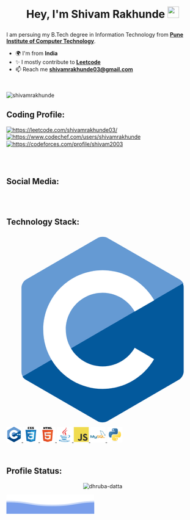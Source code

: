 # <p align="center"> Hey, I'm Shivam Rakhunde <img src="https://raw.githubusercontent.com/aemmadi/aemmadi/master/wave.gif" width="30px" height="30px">
I am persuing my B.Tech degree in Information Technology from [**Pune Institute of Computer Technology**](https://pict.edu/).

- 🌍 I'm from **India**
- ✨ I mostly contribute to [**Leetcode**](https://leetcode.com/shivamrakhunde03/)
- 📫 Reach me [**shivamrakhunde03@gmail.com**](mailto:shivamrakhunde03@gmail.com)

<br />

<p align="left"> <img src="https://komarev.com/ghpvc/?username=shivamrakhunde&label=Profile%20views&color=0e75b6&style=flat" alt="shivamrakhunde" /> </p>

## Coding Profile:

<a href="https://leetcode.com/shivamrakhunde03/" target="blank"><img align="center" src="https://raw.githubusercontent.com/rahuldkjain/github-profile-readme-generator/master/src/images/icons/Social/leet-code.svg" alt="https://leetcode.com/shivamrakhunde03/" height="30" width="40" /></a>
<a href="https://www.codechef.com/users/shivamrakhunde" target="blank"><img align="center" src="https://cdn.codechef.com/images/cc-logo.svg" alt="https://www.codechef.com/users/shivamrakhunde" height="30" width="40" /></a>
<a href="https://codeforces.com/profile/Shivam2003" target="blank"><img align="center" src="https://raw.githubusercontent.com/rahuldkjain/github-profile-readme-generator/master/src/images/icons/Social/codeforces.svg" alt="https://codeforces.com/profile/shivam2003" height="30" width="40" /></a>
</p>

<br />
<br />

## Social Media:



<br />
<br />

## Technology Stack:
<p align="left">
    <p align="left"> 
        <a href="https://en.wikipedia.org/wiki/C_(programming_language)" target="_blank" rel="noreferrer">
            <svg xmlns="http://www.w3.org/2000/svg" viewBox="0 0 128 128"><path fill="#659AD3" d="M115.4 30.7L67.1 2.9c-.8-.5-1.9-.7-3.1-.7-1.2 0-2.3.3-3.1.7l-48 27.9c-1.7 1-2.9 3.5-2.9 5.4v55.7c0 1.1.2 2.4 1 3.5l106.8-62c-.6-1.2-1.5-2.1-2.4-2.7z"/><path fill="#03599C" d="M10.7 95.3c.5.8 1.2 1.5 1.9 1.9l48.2 27.9c.8.5 1.9.7 3.1.7 1.2 0 2.3-.3 3.1-.7l48-27.9c1.7-1 2.9-3.5 2.9-5.4V36.1c0-.9-.1-1.9-.6-2.8l-106.6 62z"/><path fill="#fff" d="M85.3 76.1C81.1 83.5 73.1 88.5 64 88.5c-13.5 0-24.5-11-24.5-24.5s11-24.5 24.5-24.5c9.1 0 17.1 5 21.3 12.5l13-7.5c-6.8-11.9-19.6-20-34.3-20-21.8 0-39.5 17.7-39.5 39.5s17.7 39.5 39.5 39.5c14.6 0 27.4-8 34.2-19.8l-12.9-7.6z"/></svg>
        </a>
        <a href="https://www.w3schools.com/cpp/" target="_blank" rel="noreferrer"> 
            <img src="https://raw.githubusercontent.com/devicons/devicon/master/icons/cplusplus/cplusplus-original.svg" alt="cplusplus" width="40" height="40"/> 
        </a> 
        <a href="https://www.w3schools.com/css/" target="_blank" rel="noreferrer"> 
            <img src="https://raw.githubusercontent.com/devicons/devicon/master/icons/css3/css3-original-wordmark.svg" alt="css3" width="40" height="40"/> 
        </a> 
        <a href="https://www.w3.org/html/" target="_blank" rel="noreferrer"> 
            <img src="https://raw.githubusercontent.com/devicons/devicon/master/icons/html5/html5-original-wordmark.svg" alt="html5" width="40" height="40"/> 
        </a> 
        <a href="https://www.java.com" target="_blank" rel="noreferrer"> 
            <img src="https://raw.githubusercontent.com/devicons/devicon/master/icons/java/java-original.svg" alt="java" width="40" height="40"/> 
        </a> 
        <a href="https://developer.mozilla.org/en-US/docs/Web/JavaScript" target="_blank" rel="noreferrer"> 
            <img src="https://raw.githubusercontent.com/devicons/devicon/master/icons/javascript/javascript-original.svg" alt="javascript" width="40" height="40"/> 
        </a> 
        <a href="https://www.mysql.com/" target="_blank" rel="noreferrer"> 
            <img src="https://raw.githubusercontent.com/devicons/devicon/master/icons/mysql/mysql-original-wordmark.svg" alt="mysql" width="40" height="40"/> 
        </a> 
        <a href="https://www.python.org" target="_blank" rel="noreferrer"> 
            <img src="https://raw.githubusercontent.com/devicons/devicon/master/icons/python/python-original.svg" alt="python" width="40" height="40"/> 
        </a> 
    </p>
</p>

<br />

## Profile Status:
<p align="center"> <img align="center" src="https://github-readme-stats.vercel.app/api?username=shivamrakhunde&show_icons=true&hide_border=true&bg_color=00000000&text_color=3498db&hide=issues" alt="dhruba-datta" />

![](./bottom_header.svg)
